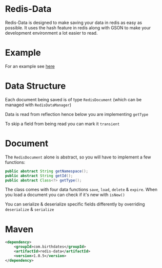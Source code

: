 # Redis-Data
Redis-Data is designed to make saving your data in redis as easy as possible.
It uses the hash feature in redis along with GSON to make your development environment a lot easier to read.

# Example
For an example see [here](https://github.com/birthdates/Redis-Data/tree/master/src/test/java/com/birthdates/redisdata/RedisDataTest.java)

# Data Structure
Each document being saved is of type `RedisDocument` (which can be managed with `RedisDataManager`)

Data is read from reflection hence below you are implementing `getType`

To skip a field from being read you can mark it `transient`

# Document
The `RedisDocument` alone is abstract, so you will have to implement a few functions:
```java
public abstract String getNamespace();
public abstract String getId();
public abstract Class<?> getType();
```
The class comes with four data functions `save`, `load`, `delete` & `expire`. When you load a document you can check if it's new with `isNew()`

You can serialize & deserialize specific fields differently by overriding `deserialize` & `serialize`
# Maven
```xml
<dependency>
    <groupId>com.birthdates</groupId>
    <artifactId>redis-data</artifactId>
    <version>1.0.5</version>
</dependency>
```